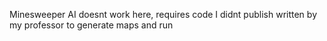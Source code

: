 Minesweeper AI
doesnt work here, requires code I didnt publish written by my professor to generate maps and run
